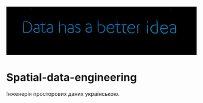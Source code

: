 <p align="center">

  <img  src="https://github.com/SergeyShchus/Spatial-data-engineering/blob/main/image/DataHasABetterIdea-1200x306.jpg?raw=true">

</p>

# Spatial-data-engineering
Інженерія просторових даних українською.
